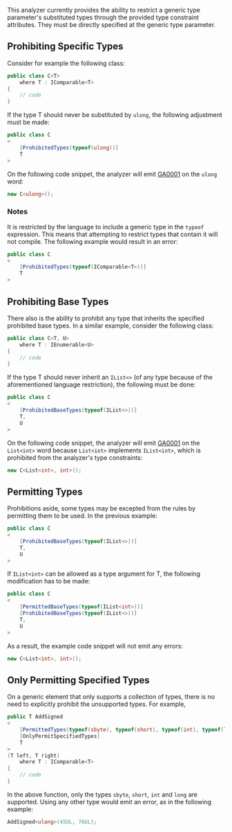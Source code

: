This analyzer currently provides the ability to restrict a generic type parameter's substituted types through the provided type constraint attributes. They must be directly specified at the generic type parameter.

## Prohibiting Specific Types
Consider for example the following class:
```csharp
public class C<T>
    where T : IComparable<T>
{
    // code
}
```
If the type T should never be substituted by `ulong`, the following adjustment must be made:
```csharp
public class C
<
    [ProhibitedTypes(typeof(ulong))]
    T
>
```
On the following code snippet, the analyzer will emit [GA0001](docs/rules/GA0001.md) on the `ulong` word:
```csharp
new C<ulong>();
```

### Notes
It is restricted by the language to include a generic type in the `typeof` expression. This means that attempting to restrict types that contain it will not compile. The following example would result in an error:
```csharp
public class C
<
    [ProhibitedTypes(typeof(IComparable<T>))]
    T
>
```

## Prohibiting Base Types
There also is the ability to prohibit any type that inherits the specified prohibited base types. In a similar example, consider the following class:
```csharp
public class C<T, U>
    where T : IEnumerable<U>
{
    // code
}
```
If the type T should never inherit an `IList<>` (of any type because of the aforementioned language restriction), the following must be done:
```csharp
public class C
<
    [ProhibitedBaseTypes(typeof(IList<>))]
    T,
    U
>
```
On the following code snippet, the analyzer will emit [GA0001](docs/rules/GA0001.md) on the `List<int>` word because `List<int>` implements `IList<int>`, which is prohibited from the analyzer's type constraints:
```csharp
new C<List<int>, int>();
```

## Permitting Types
Prohibitions aside, some types may be excepted from the rules by permitting them to be used. In the previous example:
```csharp
public class C
<
    [ProhibitedBaseTypes(typeof(IList<>))]
    T,
    U
>
```
If `IList<int>` can be allowed as a type argument for T, the following modification has to be made:
```csharp
public class C
<
    [PermittedBaseTypes(typeof(IList<int>))]
    [ProhibitedBaseTypes(typeof(IList<>))]
    T,
    U
>
```
As a result, the example code snippet will not emit any errors:
```csharp
new C<List<int>, int>();
```

## Only Permitting Specified Types
On a generic element that only supports a collection of types, there is no need to explicitly prohibit the unsupported types. For example,
```csharp
public T AddSigned
<
    [PermittedTypes(typeof(sbyte), typeof(short), typeof(int), typeof(long))]
    [OnlyPermitSpecifiedTypes]
    T
>
(T left, T right)
    where T : IComparable<T>
{
    // code
}
```
In the above function, only the types `sbyte`, `short`, `int` and `long` are supported. Using any other type would emit an error, as in the following example:
```csharp
AddSigned<ulong>(45UL, 76UL);
```
